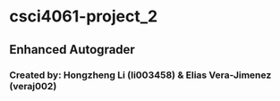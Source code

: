 # csci4061-project_2 #

## Enhanced Autograder ##

### Created by: Hongzheng Li (li003458) & Elias Vera-Jimenez (veraj002) ###


